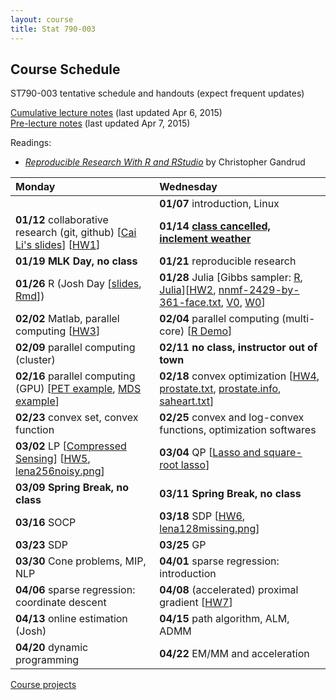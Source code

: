 ```yaml
---
layout: course
title: Stat 790-003
---
```


## Course Schedule

ST790-003 tentative schedule and handouts (expect frequent updates)

[Cumulative lecture notes](http://www.stat.ncsu.edu/people/zhou/courses/st790/ST790-2015-Spring-LecNotes.pdf) (last updated Apr 6, 2015)  
[Pre-lecture notes](http://www.stat.ncsu.edu/people/zhou/courses/st790/ST790-2015-Spring-Pre-LecNotes.pdf) (last updated Apr 7, 2015)


Readings:  
* [_Reproducible Research With R and RStudio_](https://github.com/christophergandrud/Rep-Res-Book) by Christopher Gandrud


| Monday | Wednesday |
|:-----------|:------------|
| | **01/07** introduction, Linux |
| **01/12** collaborative research (git, github) \[[Cai Li's slides](gitslides-CaiLi.pdf)\] \[[HW1](./ST790-2015-HW1.pdf)\] | **01/14** [**class cancelled, inclement weather**](https://www.ncsu.edu/emergency-information/wolfalert-01-14-15.php) |
| **01/19** **MLK Day, no class** | **01/21** reproducible research |
| **01/26** R (Josh Day \[[slides](http://rpubs.com/jtday/st790), [Rmd](./rslides-JoshDay.Rmd)\]) | **01/28** Julia \[Gibbs sampler: [R](./gibbs_r.html), [Julia](./gibbs_julia.html)\]\[[HW2](./ST790-2015-HW2.pdf), [nnmf-2429-by-361-face.txt](./nnmf-2429-by-361-face.txt), [V0](./V0.txt), [W0](./W0.txt)\] |
| **02/02** Matlab, parallel computing \[[HW3](./ST790-2015-HW3.pdf)\] | **02/04** parallel computing (multi-core) \[[R Demo](./vcsim.r)\] |
| **02/09** parallel computing (cluster) | **02/11** **no class, instructor out of town** |
| **02/16** parallel computing (GPU) \[[PET example](./pet.tar.gz), [MDS example](./mds.tar.gz)\] | **02/18** convex optimization \[[HW4](./ST790-2015-HW4.pdf), [prostate.txt](./prostate.txt), [prostate.info](./prostate.info), [saheart.txt](./saheart.txt)\] |
| **02/23** convex set, convex function | **02/25** convex and log-convex functions, optimization softwares |
| **03/02** LP \[[Compressed Sensing](./demo_cs.html)\] \[[HW5](./ST790-2015-HW5.pdf), [lena256noisy.png](./lena256noisy.png)\] | **03/04** QP \[[Lasso and square-root lasso](./demo_lasso.html)\] |
| **03/09** **Spring Break, no class** | **03/11** **Spring Break, no class** |
| **03/16** SOCP | **03/18** SDP \[[HW6](./ST790-2015-HW6.pdf), [lena128missing.png](./lena128missing.png)\] |
| **03/23** SDP | **03/25** GP |
| **03/30** Cone problems, MIP, NLP | **04/01** sparse regression: introduction |
| **04/06** sparse regression: coordinate descent | **04/08** (accelerated) proximal gradient \[[HW7](./ST790-2015-HW7.pdf)\] |
| **04/13** online estimation (Josh) | **04/15** path algorithm, ALM, ADMM |
| **04/20** dynamic programming| **04/22** EM/MM and acceleration |

[Course projects](./project.html)